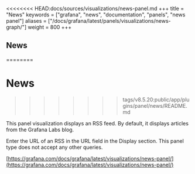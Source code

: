 <<<<<<<< HEAD:docs/sources/visualizations/news-panel.md
+++
title = "News"
keywords = ["grafana", "news", "documentation", "panels", "news panel"]
aliases = ["/docs/grafana/latest/panels/visualizations/news-graph/"]
weight = 800
+++

## News
========
# News
>>>>>>>> tags/v8.5.20:public/app/plugins/panel/news/README.md

This panel visualization displays an RSS feed. By default, it displays articles from the Grafana Labs blog.

Enter the URL of an RSS in the URL field in the Display section. This panel type does not accept any other queries.

[https://grafana.com/docs/grafana/latest/visualizations/news-panel/](https://grafana.com/docs/grafana/latest/visualizations/news-panel/)
